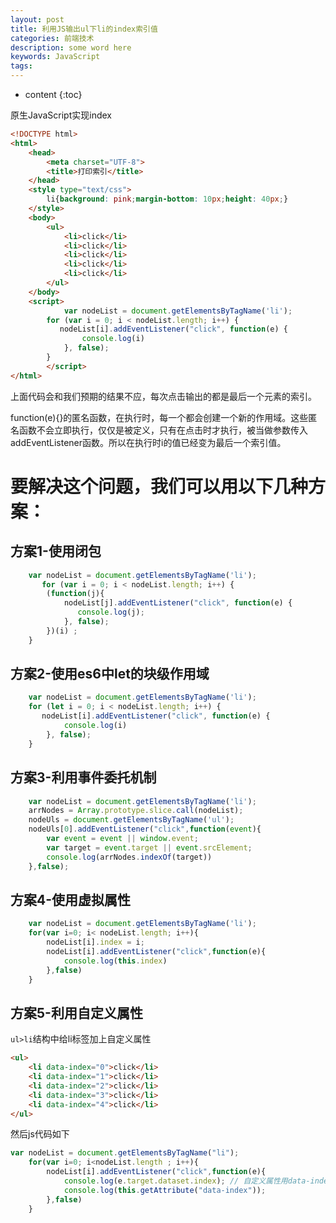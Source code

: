 ```yaml
---
layout: post
title: 利用JS输出ul下li的index索引值
categories: 前端技术
description: some word here
keywords: JavaScript
tags: 
---
```

* content
{:toc}
<div class="postImg" style="background-image:url(http://ovl1kjv88.bkt.clouddn.com/media/logoOg.png)"></div>
原生JavaScript实现index




```html
<!DOCTYPE html>
<html>
    <head>
        <meta charset="UTF-8">
        <title>打印索引</title>
    </head>
    <style type="text/css">
        li{background: pink;margin-bottom: 10px;height: 40px;}
    </style>
    <body>
        <ul>
            <li>click</li>
            <li>click</li>
            <li>click</li>
            <li>click</li>
            <li>click</li>
        </ul>
    </body>
    <script>
            var nodeList = document.getElementsByTagName('li');
        for (var i = 0; i < nodeList.length; i++) {
           nodeList[i].addEventListener("click", function(e) {
                console.log(i)
            }, false);
        }
        </script>
</html>
```

上面代码会和我们预期的结果不应，每次点击输出的都是最后一个元素的索引。 

function(e){}的匿名函数，在执行时，每一个都会创建一个新的作用域。这些匿名函数不会立即执行，仅仅是被定义，只有在点击时才执行，被当做参数传入addEventListener函数。所以在执行时i的值已经变为最后一个索引值。

# 要解决这个问题，我们可以用以下几种方案：
## 方案1-使用闭包
```js
    var nodeList = document.getElementsByTagName('li');
       for (var i = 0; i < nodeList.length; i++) {
        (function(j){
            nodeList[j].addEventListener("click", function(e) {
               console.log(j);
            }, false);
        })(i) ;
    }
```
## 方案2-使用es6中let的块级作用域
```js
    var nodeList = document.getElementsByTagName('li');
    for (let i = 0; i < nodeList.length; i++) {
       nodeList[i].addEventListener("click", function(e) {
            console.log(i)
        }, false);
    }
```

## 方案3-利用事件委托机制
```js
    var nodeList = document.getElementsByTagName('li');
    arrNodes = Array.prototype.slice.call(nodeList);
    nodeUls = document.getElementsByTagName('ul');
    nodeUls[0].addEventListener("click",function(event){
        var event = event || window.event;
        var target = event.target || event.srcElement;
        console.log(arrNodes.indexOf(target))
    },false);
```

## 方案4-使用虚拟属性
```js
    var nodeList = document.getElementsByTagName('li');
    for(var i=0; i< nodeList.length; i++){
        nodeList[i].index = i;
        nodeList[i].addEventListener("click",function(e){
            console.log(this.index)
        },false)
    }
```

## 方案5-利用自定义属性

`ul>li`结构中给li标签加上自定义属性

```html
<ul>
    <li data-index="0">click</li>
    <li data-index="1">click</li>
    <li data-index="2">click</li>
    <li data-index="3">click</li>
    <li data-index="4">click</li>
</ul>
````
然后js代码如下
```js
var nodeList = document.getElementsByTagName("li");
    for(var i=0; i<nodeList.length ; i++){
        nodeList[i].addEventListener("click",function(e){
            console.log(e.target.dataset.index); // 自定义属性用data-index格式的，可以使用dataset获取
            console.log(this.getAttribute("data-index"));
        },false)
    }
```



